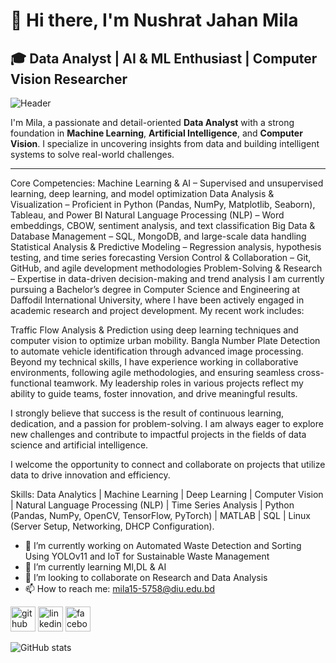 # 👋 Hi there, I'm Nushrat Jahan Mila

## 🎓 Data Analyst | AI & ML Enthusiast | Computer Vision Researcher

![Header](https://github.com/user-attachments/assets/545108d9-8bfb-4363-96af-fa5dd694fac2)

I'm Mila, a passionate and detail-oriented **Data Analyst** with a strong foundation in **Machine Learning**, **Artificial Intelligence**, and **Computer Vision**. I specialize in uncovering insights from data and building intelligent systems to solve real-world challenges.

---

Core Competencies:
Machine Learning & AI – Supervised and unsupervised learning, deep learning, and model optimization
Data Analysis & Visualization – Proficient in Python (Pandas, NumPy, Matplotlib, Seaborn), Tableau, and Power BI
Natural Language Processing (NLP) – Word embeddings, CBOW, sentiment analysis, and text classification
Big Data & Database Management – SQL, MongoDB, and large-scale data handling
Statistical Analysis & Predictive Modeling – Regression analysis, hypothesis testing, and time series forecasting
Version Control & Collaboration – Git, GitHub, and agile development methodologies
Problem-Solving & Research – Expertise in data-driven decision-making and trend analysis
I am currently pursuing a Bachelor’s degree in Computer Science and Engineering at Daffodil International University, where I have been actively engaged in academic research and project development. My recent work includes:

Traffic Flow Analysis & Prediction using deep learning techniques and computer vision to optimize urban mobility.
Bangla Number Plate Detection to automate vehicle identification through advanced image processing.
Beyond my technical skills, I have experience working in collaborative environments, following agile methodologies, and ensuring seamless cross-functional teamwork. My leadership roles in various projects reflect my ability to guide teams, foster innovation, and drive meaningful results.

I strongly believe that success is the result of continuous learning, dedication, and a passion for problem-solving. I am always eager to explore new challenges and contribute to impactful projects in the fields of data science and artificial intelligence.

I welcome the opportunity to connect and collaborate on projects that utilize data to drive innovation and efficiency.

Skills: Data Analytics | Machine Learning | Deep Learning | Computer Vision | Natural Language Processing (NLP) | Time Series Analysis | Python (Pandas, NumPy, OpenCV, TensorFlow, PyTorch) | MATLAB | SQL | Linux (Server Setup, Networking, DHCP Configuration).

- 🔭 I’m currently working on Automated Waste Detection and Sorting Using YOLOv11 and IoT for Sustainable Waste Management 
- 🌱 I’m currently learning Ml,DL & AI 
- 👯 I’m looking to collaborate on Research and Data Analysis 
- 📫 How to reach me: mila15-5758@diu.edu.bd 


[<img src='https://cdn.jsdelivr.net/npm/simple-icons@3.0.1/icons/github.svg' alt='github' height='40'>](https://github.com/https://github.com/NushratJahanMila58)  [<img src='https://cdn.jsdelivr.net/npm/simple-icons@3.0.1/icons/linkedin.svg' alt='linkedin' height='40'>](https://www.linkedin.com/in/https://www.linkedin.com/in/nushrat-jahan-mila-432aa5231//)  [<img src='https://cdn.jsdelivr.net/npm/simple-icons@3.0.1/icons/facebook.svg' alt='facebook' height='40'>](https://www.facebook.com/https://www.facebook.com/share/18PmZfzA9H/)  

![GitHub stats](https://github-readme-stats.vercel.app/api?username=https://github.com/NushratJahanMila58&show_icons=true)  

